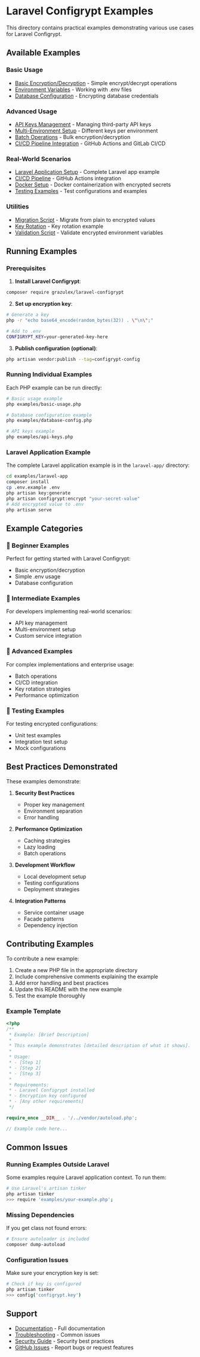 # Laravel Configrypt Examples

This directory contains practical examples demonstrating various use cases for Laravel Configrypt.

## Available Examples

### Basic Usage
- [Basic Encryption/Decryption](basic-usage.php) - Simple encrypt/decrypt operations
- [Environment Variables](environment-variables.php) - Working with .env files
- [Database Configuration](database-config.php) - Encrypting database credentials

### Advanced Usage  
- [API Keys Management](api-keys.php) - Managing third-party API keys
- [Multi-Environment Setup](multi-environment.php) - Different keys per environment
- [Batch Operations](batch-operations.php) - Bulk encryption/decryption
- [CI/CD Pipeline Integration](ci-cd-example.md) - GitHub Actions and GitLab CI/CD

### Real-World Scenarios
- [Laravel Application Setup](laravel-app/) - Complete Laravel app example
- [CI/CD Pipeline](ci-cd-example.yml) - GitHub Actions integration
- [Docker Setup](docker/) - Docker containerization with encrypted secrets
- [Testing Examples](testing/) - Test configurations and examples

### Utilities
- [Migration Script](migration-script.php) - Migrate from plain to encrypted values
- [Key Rotation](key-rotation.php) - Key rotation example
- [Validation Script](validation-script.php) - Validate encrypted environment variables

## Running Examples

### Prerequisites

1. **Install Laravel Configrypt**:
```bash
composer require grazulex/laravel-configrypt
```

2. **Set up encryption key**:
```bash
# Generate a key
php -r "echo base64_encode(random_bytes(32)) . \"\n\";"

# Add to .env
CONFIGRYPT_KEY=your-generated-key-here
```

3. **Publish configuration (optional)**:
```bash
php artisan vendor:publish --tag=configrypt-config
```

### Running Individual Examples

Each PHP example can be run directly:

```bash
# Basic usage example
php examples/basic-usage.php

# Database configuration example  
php examples/database-config.php

# API keys example
php examples/api-keys.php
```

### Laravel Application Example

The complete Laravel application example is in the `laravel-app/` directory:

```bash
cd examples/laravel-app
composer install
cp .env.example .env
php artisan key:generate
php artisan configrypt:encrypt "your-secret-value"
# Add encrypted value to .env
php artisan serve
```

## Example Categories

### 🔰 Beginner Examples
Perfect for getting started with Laravel Configrypt:
- Basic encryption/decryption
- Simple .env usage
- Database configuration

### 🔧 Intermediate Examples  
For developers implementing real-world scenarios:
- API key management
- Multi-environment setup
- Custom service integration

### 🚀 Advanced Examples
For complex implementations and enterprise usage:
- Batch operations
- CI/CD integration
- Key rotation strategies
- Performance optimization

### 🧪 Testing Examples
For testing encrypted configurations:
- Unit test examples
- Integration test setup
- Mock configurations

## Best Practices Demonstrated

These examples demonstrate:

1. **Security Best Practices**
   - Proper key management
   - Environment separation
   - Error handling

2. **Performance Optimization**
   - Caching strategies
   - Lazy loading
   - Batch operations

3. **Development Workflow**
   - Local development setup
   - Testing configurations
   - Deployment strategies

4. **Integration Patterns**
   - Service container usage
   - Facade patterns
   - Dependency injection

## Contributing Examples

To contribute a new example:

1. Create a new PHP file in the appropriate directory
2. Include comprehensive comments explaining the example
3. Add error handling and best practices
4. Update this README with the new example
5. Test the example thoroughly

### Example Template

```php
<?php
/**
 * Example: [Brief Description]
 * 
 * This example demonstrates [detailed description of what it shows].
 * 
 * Usage:
 * - [Step 1]
 * - [Step 2]
 * - [Step 3]
 * 
 * Requirements:
 * - Laravel Configrypt installed
 * - Encryption key configured
 * - [Any other requirements]
 */

require_once __DIR__ . '/../vendor/autoload.php';

// Example code here...
```

## Common Issues

### Running Examples Outside Laravel

Some examples require Laravel application context. To run them:

```bash
# Use Laravel's artisan tinker
php artisan tinker
>>> require 'examples/your-example.php';
```

### Missing Dependencies

If you get class not found errors:

```bash
# Ensure autoloader is included
composer dump-autoload
```

### Configuration Issues

Make sure your encryption key is set:

```bash
# Check if key is configured
php artisan tinker
>>> config('configrypt.key')
```

## Support

- [Documentation](../docs/README.md) - Full documentation
- [Troubleshooting](../docs/troubleshooting.md) - Common issues
- [Security Guide](../docs/security.md) - Security best practices
- [GitHub Issues](https://github.com/Grazulex/laravel-configrypt/issues) - Report bugs or request features